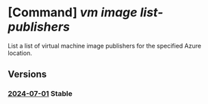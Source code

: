 # [Command] _vm image list-publishers_

List a list of virtual machine image publishers for the specified Azure location.

## Versions

### [2024-07-01](/Resources/mgmt-plane/L3N1YnNjcmlwdGlvbnMve30vcHJvdmlkZXJzL21pY3Jvc29mdC5jb21wdXRlL2xvY2F0aW9ucy97fS9wdWJsaXNoZXJz/2024-07-01.xml) **Stable**

<!-- mgmt-plane /subscriptions/{}/providers/microsoft.compute/locations/{}/publishers 2024-07-01 -->
